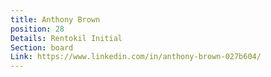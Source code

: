 ```yaml
---
title: Anthony Brown
position: 28
Details: Rentokil Initial
Section: board
Link: https://www.linkedin.com/in/anthony-brown-027b604/
---
```



